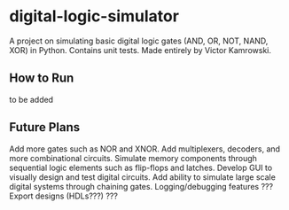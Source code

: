 # digital-logic-simulator

A project on simulating basic digital logic gates (AND, OR, NOT, NAND, XOR) in Python. Contains unit tests.
Made entirely by Victor Kamrowski.

## How to Run

to be added

## Future Plans

Add more gates such as NOR and XNOR. Add multiplexers, decoders, and more combinational circuits.
Simulate memory components through sequential logic elements such as flip-flops and latches.
Develop GUI to visually design and test digital circuits.
Add ability to simulate large scale digital systems through chaining gates.
Logging/debugging features ???
Export designs (HDLs???) ???
